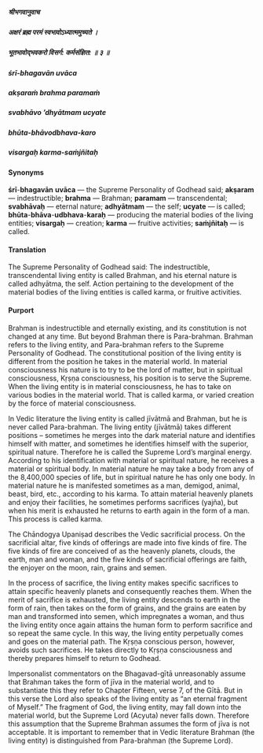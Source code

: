 ##### श्रीभगवानुवाच
##### अक्षरं ब्रह्म परमं स्वभावोऽध्यात्ममुच्यते ।
##### भूतभावोद्भवकरो विसर्ग: कर्मसंज्ञित: ॥ ३ ॥

##### śrī-bhagavān uvāca
##### akṣaraṁ brahma paramaṁ
##### svabhāvo ’dhyātmam ucyate
##### bhūta-bhāvodbhava-karo
##### visargaḥ karma-saṁjñitaḥ

#### Synonyms

**śrī**-**bhagavān** **uvāca** — the Supreme Personality of Godhead said; **akṣaram** — indestructible; **brahma** — Brahman; **paramam** — transcendental; **svabhāvaḥ** — eternal nature; **adhyātmam** — the self; **ucyate** — is called; **bhūta**-**bhāva**-**udbhava**-**karaḥ** — producing the material bodies of the living entities; **visargaḥ** — creation; **karma** — fruitive activities; **saṁjñitaḥ** — is called.

#### Translation

The Supreme Personality of Godhead said: The indestructible, transcendental living entity is called Brahman, and his eternal nature is called adhyātma, the self. Action pertaining to the development of the material bodies of the living entities is called karma, or fruitive activities.

#### Purport

Brahman is indestructible and eternally existing, and its constitution is not changed at any time. But beyond Brahman there is Para-brahman. Brahman refers to the living entity, and Para-brahman refers to the Supreme Personality of Godhead. The constitutional position of the living entity is different from the position he takes in the material world. In material consciousness his nature is to try to be the lord of matter, but in spiritual consciousness, Kṛṣṇa consciousness, his position is to serve the Supreme. When the living entity is in material consciousness, he has to take on various bodies in the material world. That is called karma, or varied creation by the force of material consciousness.

In Vedic literature the living entity is called jīvātmā and Brahman, but he is never called Para-brahman. The living entity (jīvātmā) takes different positions – sometimes he merges into the dark material nature and identifies himself with matter, and sometimes he identifies himself with the superior, spiritual nature. Therefore he is called the Supreme Lord’s marginal energy. According to his identification with material or spiritual nature, he receives a material or spiritual body. In material nature he may take a body from any of the 8,400,000 species of life, but in spiritual nature he has only one body. In material nature he is manifested sometimes as a man, demigod, animal, beast, bird, etc., according to his karma. To attain material heavenly planets and enjoy their facilities, he sometimes performs sacrifices (yajña), but when his merit is exhausted he returns to earth again in the form of a man. This process is called karma.

The Chāndogya Upaniṣad describes the Vedic sacrificial process. On the sacrificial altar, five kinds of offerings are made into five kinds of fire. The five kinds of fire are conceived of as the heavenly planets, clouds, the earth, man and woman, and the five kinds of sacrificial offerings are faith, the enjoyer on the moon, rain, grains and semen.

In the process of sacrifice, the living entity makes specific sacrifices to attain specific heavenly planets and consequently reaches them. When the merit of sacrifice is exhausted, the living entity descends to earth in the form of rain, then takes on the form of grains, and the grains are eaten by man and transformed into semen, which impregnates a woman, and thus the living entity once again attains the human form to perform sacrifice and so repeat the same cycle. In this way, the living entity perpetually comes and goes on the material path. The Kṛṣṇa conscious person, however, avoids such sacrifices. He takes directly to Kṛṣṇa consciousness and thereby prepares himself to return to Godhead.

Impersonalist commentators on the Bhagavad-gītā unreasonably assume that Brahman takes the form of jīva in the material world, and to substantiate this they refer to Chapter Fifteen, verse 7, of the Gītā. But in this verse the Lord also speaks of the living entity as “an eternal fragment of Myself.” The fragment of God, the living entity, may fall down into the material world, but the Supreme Lord (Acyuta) never falls down. Therefore this assumption that the Supreme Brahman assumes the form of jīva is not acceptable. It is important to remember that in Vedic literature Brahman (the living entity) is distinguished from Para-brahman (the Supreme Lord).